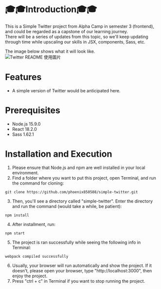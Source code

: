 # 🎓🎓Introduction🎓🎓
This is a Simple Twitter project from Alpha Camp in semester 3 (frontend), and could be regarded as a capstone of our learning journey.  
There will be a series of updates from this topic, so we'll keep updating through time while upscaling our skills in JSX, components, Sass, etc.

The image below shows what it will look like.  
![Twitter README 使用圖片](https://github.com/phoenix850508/simple-twitter/assets/121143837/74911a9d-e2e7-43c2-92ba-2539d03a4cfc)


# Features
* A simple version of Twitter would be anticipated here.

# Prerequisites
* Node.js 15.9.0
* React 18.2.0
* Sass 1.62.1


# Installation and Execution
1. Please ensure that Node.js and npm are well installed in your local environment.
2. Find a folder where you want to put this project, open Terminal, and run the command for cloning:
```
git clone https://github.com/phoenix850508/simple-twitter.git
```
3. Then, you'll see a directory called "simple-twitter". Enter the directory and run the command (would take a while, be patient):
```
npm install
```
4. After installment, run:
```
npm start
```
5. The project is ran successfully while seeing the following info in Terminal:
```
webpack compiled successfully
```
6. Usually, your browser will run automatically and show the project. If it doesn't, please open your browser, type "http://localhost:3000", then enjoy the project.
7. Press "ctrl + c" in Terminal if you want to stop running the project.

